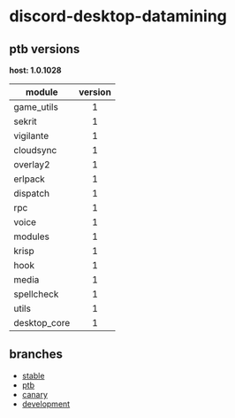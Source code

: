 # discord-desktop-datamining

## ptb versions

**host: 1.0.1028**

| module | version |
| ------ | :-----: |
| game_utils | 1 |
| sekrit | 1 |
| vigilante | 1 |
| cloudsync | 1 |
| overlay2 | 1 |
| erlpack | 1 |
| dispatch | 1 |
| rpc | 1 |
| voice | 1 |
| modules | 1 |
| krisp | 1 |
| hook | 1 |
| media | 1 |
| spellcheck | 1 |
| utils | 1 |
| desktop_core | 1 |

## branches

- [stable](https://github.com/OpenAsar/discord-desktop-datamining/tree/stable)
- [ptb](https://github.com/OpenAsar/discord-desktop-datamining/tree/ptb)
- [canary](https://github.com/OpenAsar/discord-desktop-datamining/tree/canary)
- [development](https://github.com/OpenAsar/discord-desktop-datamining/tree/development)